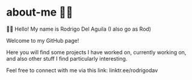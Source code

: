 # about-me 👨‍💻

👋🏼 Hello! My name is Rodrigo Del Aguila (I also go as Rod)

Welcome to my GitHub page! 

Here you will find some projects I have worked on, currently working on, and also other stuff I find particularly interesting.

Feel free to connect with me via this link: linktr.ee/rodrigodav
